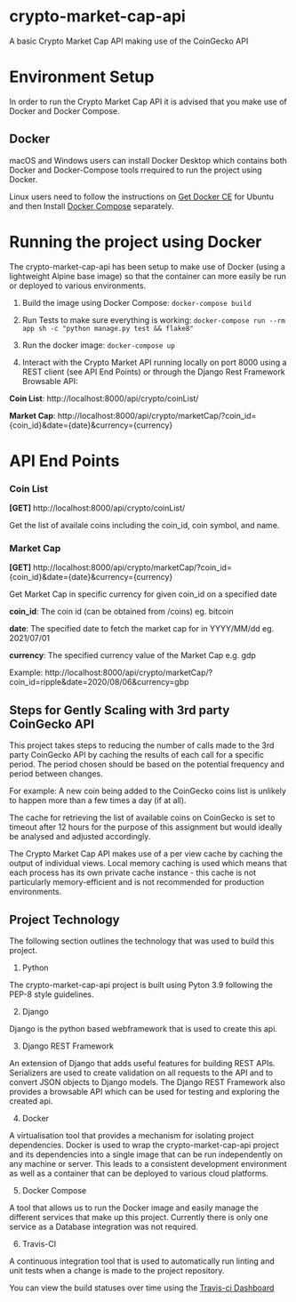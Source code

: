 # crypto-market-cap-api
A basic Crypto Market Cap API making use of the CoinGecko API

# Environment Setup

In order to run the Crypto Market Cap API it is advised that you make use of Docker and Docker Compose. 
## Docker

macOS and Windows users can install Docker Desktop which contains both Docker and Docker-Compose tools rrequired to run the project using Docker.

Linux users need to follow the instructions on [Get Docker CE](https://docs.docker.com/engine/install/ubuntu/) for Ubuntu and then Install [Docker Compose](https://docs.docker.com/compose/install/) separately.

# Running the project using Docker

The crypto-market-cap-api has been setup to make use of Docker (using a lightweight Alpine base image) so that the container can more easily be run or deployed to various environments.

1. Build the image using Docker Compose:
`docker-compose build`

2. Run Tests to make sure everything is working:
`docker-compose run --rm app sh -c "python manage.py test && flake8"`

3. Run the docker image:
`docker-compose up`

4. Interact with the Crypto Market API running locally on port 8000 using a REST client (see API End Points) or through the Django Rest Framework Browsable API:

**Coin List**: http://localhost:8000/api/crypto/coinList/

**Market Cap**: http://localhost:8000/api/crypto/marketCap/?coin_id={coin_id}&date={date}&currency={currency}

# API End Points

### Coin List
**[GET]** http://localhost:8000/api/crypto/coinList/

Get the list of availale coins including the coin_id, coin symbol, and name.

### Market Cap
**[GET]** http://localhost:8000/api/crypto/marketCap/?coin_id={coin_id}&date={date}&currency={currency}

Get Market Cap in specific currency for given coin_id on a specified date 

**coin_id**: The coin id (can be obtained from /coins) eg. bitcoin

**date**: The specified date to fetch the market cap for in YYYY/MM/dd eg. 2021/07/01

**currency**: The specified currency value of the Market Cap e.g. gdp

Example: http://localhost:8000/api/crypto/marketCap/?coin_id=ripple&date=2020/08/06&currency=gbp
## Steps for Gently Scaling with 3rd party CoinGecko API

This project takes steps to reducing the number of calls made to the 3rd party CoinGecko API by caching the results of each call for a specific period. The period chosen should be based on the potential frequency and period between changes. 

For example: A new coin being added to the CoinGecko coins list is unlikely to happen more than a few times a day (if at all).

The cache for retrieving the list of available coins on CoinGecko is set to timeout after 12 hours for the purpose of this assignment but would ideally be analysed and adjusted accordingly. 

The Crypto Market Cap API makes use of a per view cache by caching the output of individual views. Local memory caching is used which means that each process has its own private cache instance - this cache is not particularly memory-efficient and is not recommended for production environments. 

## Project Technology

The following section outlines the technology that was used to build this project.

1. Python

The crypto-market-cap-api project is built using Pyton 3.9 following the PEP-8 style guidelines. 

2. Django

Django is the python based webframework that is used to create this api. 

3. Django REST Framework

An extension of Django that adds useful features for building REST APIs. Serializers are used to create validation on all requests to the API and to convert JSON objects to Django models. The Django REST Framework also provides a browsable API which can be used for testing and exploring the created api. 

4. Docker

A virtualisation tool that provides a mechanism for isolating project dependencies. Docker is used to wrap the crypto-market-cap-api project and its dependencies into a single image that can be run independently on any machine or server. This leads to a consistent development environment as well as a container that can be deployed to various cloud platforms.  

5. Docker Compose 

A tool that allows us to run the Docker image and easily manage the different services that make up this project. Currently there is only one service as a Database integration was not required. 

6. Travis-CI

A continuous integration tool that is used to automatically run linting and unit tests when a change is made to the project repository. 

You can view the build statuses over time using the [Travis-ci Dashboard](https://travis-ci.com/github/RichardOB/crypto-market-cap-api)